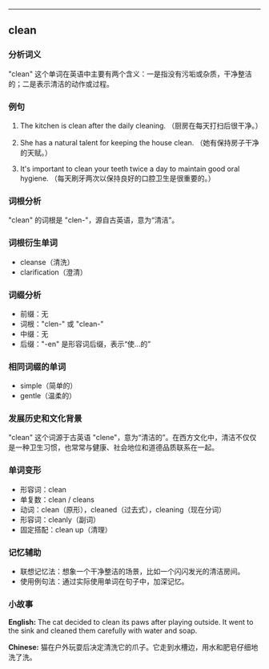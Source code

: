 
---------------
## clean
### 分析词义
"clean" 这个单词在英语中主要有两个含义：一是指没有污垢或杂质，干净整洁的；二是表示清洁的动作或过程。

### 例句
1. The kitchen is clean after the daily cleaning.
   （厨房在每天打扫后很干净。）

2. She has a natural talent for keeping the house clean.
   （她有保持房子干净的天赋。）

3. It's important to clean your teeth twice a day to maintain good oral hygiene.
   （每天刷牙两次以保持良好的口腔卫生是很重要的。）

### 词根分析
"clean" 的词根是 "clen-"，源自古英语，意为“清洁”。

### 词根衍生单词
- cleanse（清洗）
- clarification（澄清）

### 词缀分析
- 前缀：无
- 词根："clen-" 或 "clean-"
- 中缀：无
- 后缀："-en" 是形容词后缀，表示“使...的”

### 相同词缀的单词
- simple（简单的）
- gentle（温柔的）

### 发展历史和文化背景
"clean" 这个词源于古英语 "clene"，意为“清洁的”。在西方文化中，清洁不仅仅是一种卫生习惯，也常常与健康、社会地位和道德品质联系在一起。

### 单词变形
- 形容词：clean
- 单复数：clean / cleans
- 动词：clean（原形），cleaned（过去式），cleaning（现在分词）
- 形容词：cleanly（副词）
- 固定搭配：clean up（清理）

### 记忆辅助
- 联想记忆法：想象一个干净整洁的场景，比如一个闪闪发光的清洁房间。
- 使用例句法：通过实际使用单词在句子中，加深记忆。

### 小故事
**English:**
The cat decided to clean its paws after playing outside. It went to the sink and cleaned them carefully with water and soap.

**Chinese:**
猫在户外玩耍后决定清洗它的爪子。它走到水槽边，用水和肥皂仔细地洗了洗。

